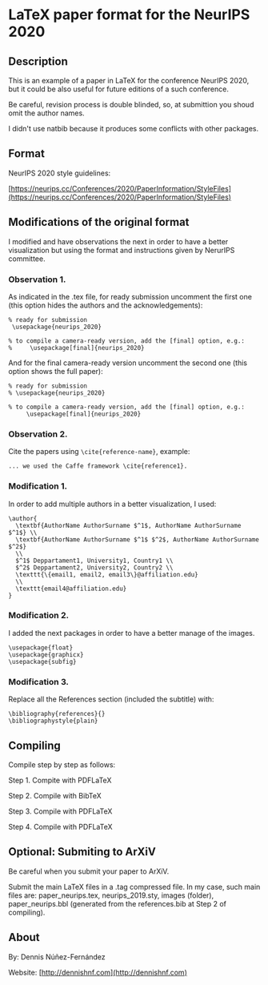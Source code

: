 
LaTeX paper format for the NeurIPS 2020
=======================================

## Description ##

This is an example of a paper in LaTeX for the conference NeurIPS 2020, but it could be also useful for future editions of a such conference.

Be careful, revision process is double blinded, so, at submittion you shoud omit the author names.

I didn't use natbib because it produces some conflicts with other packages.

## Format ##

NeurIPS 2020 style guidelines:

[https://neurips.cc/Conferences/2020/PaperInformation/StyleFiles](https://neurips.cc/Conferences/2020/PaperInformation/StyleFiles)

## Modifications of the original format ##

I modified and have observations the next in order to have a better visualization but using the format and instructions given by NerurIPS committee.

### Observation 1. ###

As indicated in the .tex file, for ready submission uncomment the first one (this option hides the authors and the acknowledgements):

```
% ready for submission
 \usepackage{neurips_2020}

% to compile a camera-ready version, add the [final] option, e.g.:
%     \usepackage[final]{neurips_2020}
```

And for the final camera-ready version uncomment the second one (this option shows the full paper):

```
% ready for submission
% \usepackage{neurips_2020}

% to compile a camera-ready version, add the [final] option, e.g.:
     \usepackage[final]{neurips_2020}
```

### Observation 2. ###

Cite the papers using ```\cite{reference-name}```, example:

```
... we used the Caffe framework \cite{reference1}.
```


### Modification 1. ###

In order to add multiple authors in a better visualization, I used:

```
\author{
  \textbf{AuthorName AuthorSurname $^1$, AuthorName AuthorSurname $^1$} \\ 
  \textbf{AuthorName AuthorSurname $^1$ $^2$, AuthorName AuthorSurname $^2$}
  \\
  $^1$ Deppartament1, University1, Country1 \\ 
  $^2$ Deppartament2, University2, Country2 \\
  \texttt{\{email1, email2, email3\}@affiliation.edu} 
  \\
  \texttt{email4@affiliation.edu} 
}
```


### Modification 2. ###

I added the next packages in order to have a better manage of the images.

```
\usepackage{float}
\usepackage{graphicx}
\usepackage{subfig}
```

### Modification 3. ###

Replace all the References section (included the subtitle) with:

```
\bibliography{references}{}
\bibliographystyle{plain}
```

## Compiling ##

Compile step by step as follows:

Step 1. Compite with PDFLaTeX

Step 2. Compile with BibTeX

Step 3. Compile with PDFLaTeX

Step 4. Compile with PDFLaTeX


## Optional: Submiting to ArXiV ##

Be careful when you submit your paper to ArXiV.

Submit the main LaTeX files in a .tag compressed file. In my case, such main files are: paper_neurips.tex, neurips_2019.sty, images (folder), paper_neurips.bbl (generated from the references.bib at Step 2 of compiling).


## About ##

By: Dennis Núñez-Fernández

Website: [http://dennishnf.com](http://dennishnf.com)


